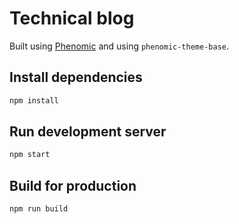 # Technical blog

Built using [Phenomic](https://github.com/MoOx/phenomic) and using `phenomic-theme-base`.

## Install dependencies

```sh
npm install
```

## Run development server

```sh
npm start
```

## Build for production

```sh
npm run build
```
